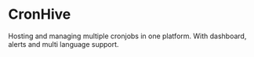 # CronHive
Hosting and managing multiple cronjobs in one platform. With dashboard, alerts and multi language support.
